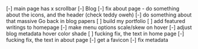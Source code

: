[-] main page has x scrollbar
[-] Blog
[-] fix about page
    - do something about the icons, and the header (check teddy oweh)
[-] do something about that massive Go back in blog papers
[ ] build my portfolio
[ ] add featured writings to homepage
[-] make menu options scale/skew on hover
[-] adjust blog metadata hover color shade 
[ ] fucking fix, the text in home page
[-] fucking fix, the text in about page
[-] get a favicon
[-] fix metadata
